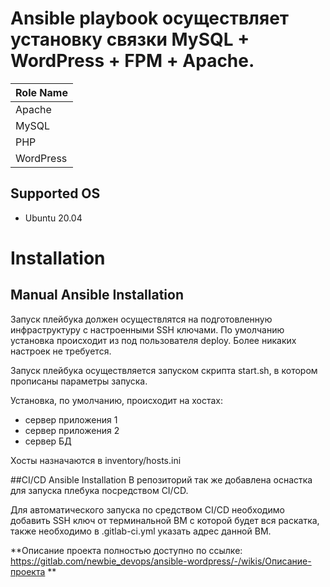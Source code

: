 # Ansible playbook осуществляет установку связки MySQL + WordPress + FPM + Аpache.

| Role Name         	|
|-------------------	|
| Apache             	|
| MySQL             	|
| PHP               	|
| WordPress         	|

## Supported OS
* Ubuntu 20.04

# Installation
## Manual Ansible Installation
Запуск плейбука должен осуществлятся на подготовленную инфраструктуру с настроенными SSH ключами. По умолчанию установка происходит из под пользователя deploy. Более никаких настроек не требуется.

Запуск плейбука осуществляется запуском скрипта start.sh, в котором прописаны параметры запуска.

Установка, по умолчанию, происходит на хостах:
- сервер приложения 1
- сервер приложения 2
- сервер БД

Хосты назначаются в inventory/hosts.ini

##CI/CD Ansible Installation
В репозиторий так же добавлена оснастка для запуска плебука посредством CI/CD.

Для автоматического запуска по средством CI/CD необходимо добавить SSH ключ от терминальной ВМ с которой будет вся раскатка, также необходимо в .gitlab-ci.yml указать адрес данной ВМ.

**Описание проекта полностью доступно по ссылке: https://gitlab.com/newbie_devops/ansible-wordpress/-/wikis/Описание-проекта **


